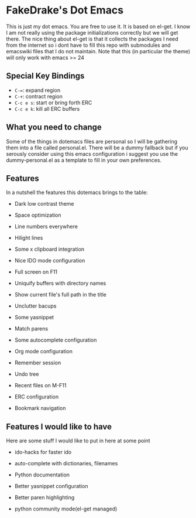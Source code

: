 # FakeDrake's Dot Emacs #

This is just my dot emacs. You are free to use it. It is based on el-get. I know I am not really using the package initializations correctly but we will get there. The nice thing about el-get is that it collects the packages I need from the internet so i dont have to fill this repo with submodules and emacswiki files that I do not maintain. Note that this (in particular the theme) will only work with emacs >= 24

## Special Key Bindings ##

* `C-=`: expand region
* `C-+`: contract region
* `C-c e s`: start or bring forth ERC
* `C-c e k`: kill all ERC buffers

## What you need to change ##

Some of the things in dotemacs files are personal so I will be gathering them into a file called personal.el. There will be a dummy fallback but if you serously consider using this emacs configuration i suggest you use the dummy-personal.el as a template to fill in your own preferences.

## Features ##

In a nutshell the features this dotemacs brings to the table:

* Dark low contrast theme

* Space optimization

* Line numbers everywhere

* Hilight lines

* Some x clipboard  integration

* Nice IDO mode configuration

* Full screen on F11

* Uniquify buffers with directory names

* Show current file's full path in the title

* Unclutter bacups

* Some yasnippet

* Match parens

* Some autocomplete configuration

* Org mode configuration

* Remember session

* Undo tree

* Recent files on M-F11

* ERC configuration

* Bookmark navigation

## Features I would like to have ##

Here are some stuff I would like to put in here at some point

* ido-hacks for faster ido

* auto-complete with dictionaries, filenames

* Python documentation

* Better yasnippet configuration

* Better paren highlighting

* python community mode(el-get managed)
